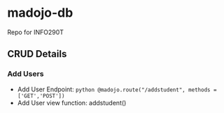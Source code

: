 # madojo-db
Repo for INFO290T 


## CRUD Details

### Add Users
* Add User Endpoint:  ```python @madojo.route("/addstudent", methods = ['GET','POST'])```
* Add User view function: addstudent()
